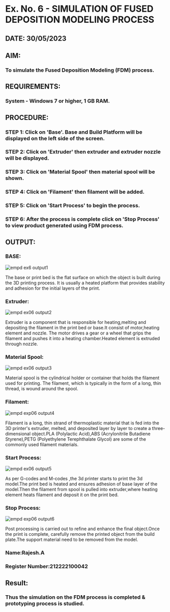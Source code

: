 # Ex. No. 6 - SIMULATION OF FUSED DEPOSITION MODELING PROCESS

## DATE: 30/05/2023
## AIM:
### To simulate the Fused Deposition Modeling (FDM) process.

## REQUIREMENTS:
### System - Windows 7 or higher, 1 GB RAM.

## PROCEDURE:
### STEP 1: Click on 'Base'. Base and Build Platform will be displayed on the left side of the screen.
### STEP 2: Click on 'Extruder' then extruder and extruder nozzle will be displayed.
### STEP 3: Click on 'Material Spool' then material spool will be shown.
### STEP 4: Click on 'Filament' then filament will be added.
### STEP 5: Click on 'Start Process' to begin the process.
### STEP 6: After the process is complete click on 'Stop Process' to view product generated using FDM process.

## OUTPUT:
### BASE:
![empd ex6 output1](https://github.com/Rajeshanbu/Ex.-No---6.-SIMULATION-OF-FUSED-DEPOSITION-MODELING-PROCESS/assets/118924713/c03ba99a-0757-459f-8d45-d24d79e730e3)

The base or print bed is the flat surface on which the object is built during the 3D printing process. It is usually a heated platform that provides stability and adhesion for the initial layers of the print.

### Extruder:
![empd ex06 output2](https://github.com/Rajeshanbu/Ex.-No---6.-SIMULATION-OF-FUSED-DEPOSITION-MODELING-PROCESS/assets/118924713/ac8c9b66-48c0-4e1b-8195-a2fb5108a5af)

Extruder is a component that is responsible for heating,melting and depositing the filament in the print bed or base.It consist of motor,heating element and nozzle. The motor drives a gear or a wheel that grips the filament and pushes it into a heating chamber.Heated element is extruded through nozzle.

### Material Spool:
![empd ex06 output3](https://github.com/Rajeshanbu/Ex.-No---6.-SIMULATION-OF-FUSED-DEPOSITION-MODELING-PROCESS/assets/118924713/d24ea0d7-8c5d-49c9-b250-e5de3b3e4fa4)

Material spool is the cylindrical holder or container that holds the filament used for printing. The filament, which is typically in the form of a long, thin thread, is wound around the spool.

### Filament:
![empd exp06 output4](https://github.com/Rajeshanbu/Ex.-No---6.-SIMULATION-OF-FUSED-DEPOSITION-MODELING-PROCESS/assets/118924713/837ba839-d796-4763-813c-2d6b9a92fcf3)

 Filament is a long, thin strand of thermoplastic material that is fed into the 3D printer's extruder, melted, and deposited layer by layer to create a three-dimensional object.PLA (Polylactic Acid),ABS (Acrylonitrile Butadiene Styrene),PETG (Polyethylene Terephthalate Glycol) are some of the commonly used filament materials.

### Start Process:
![empd ex06 output5](https://github.com/Rajeshanbu/Ex.-No---6.-SIMULATION-OF-FUSED-DEPOSITION-MODELING-PROCESS/assets/118924713/fe4746f8-ca76-4517-974e-33745148bb96)

As per G-codes and M-codes ,the 3d printer starts to print the 3d model.The print bed is heated and ensures adhesion of base layer of the model.Then the filament from spool is pulled into extruder,where heating element heats filament and deposit it on the print bed.

### Stop Process:
![empd exp06 output6](https://github.com/Rajeshanbu/Ex.-No---6.-SIMULATION-OF-FUSED-DEPOSITION-MODELING-PROCESS/assets/118924713/f072ec35-58d2-4807-b6f1-0b157e428e44)

Post processing is carried out to refine and enhance the final object.Once the print is complete, carefully remove the printed object from the build plate.The support material need to be removed from the model.

### Name:Rajesh.A
### Register Number:212222100042

## Result:
### Thus the simulation on the FDM process is completed & prototyping process is studied.
